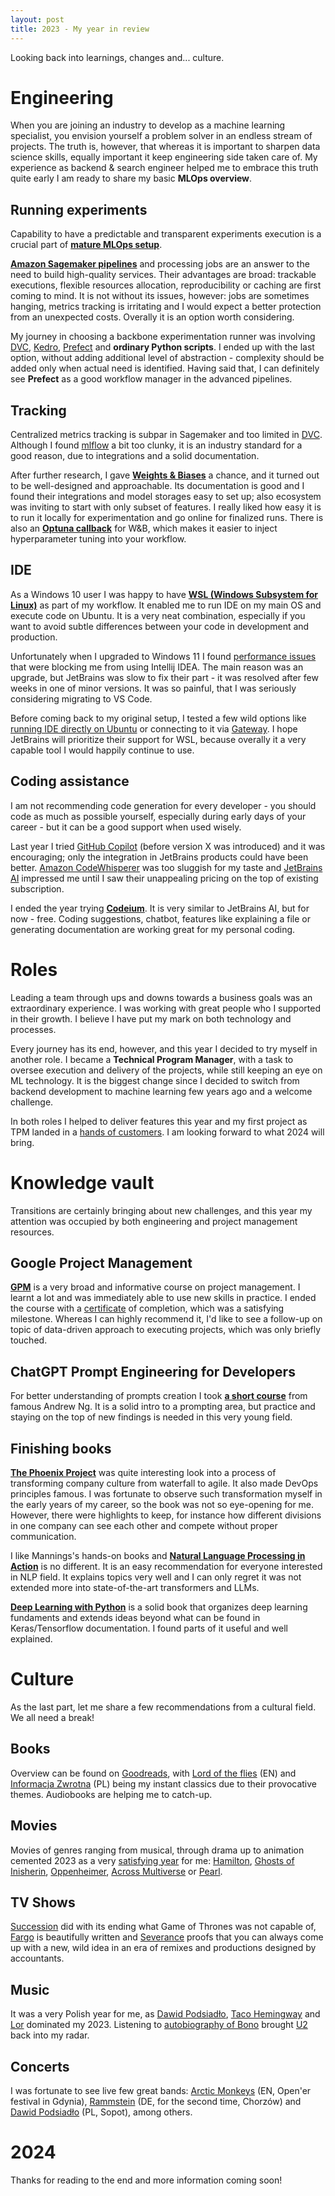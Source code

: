 ```yaml
---
layout: post
title: 2023 - My year in review
---
```


Looking back into learnings, changes and... culture.

<!--excerpt-->

# Engineering
When you are joining an industry to develop as a machine learning specialist, you envision yourself a problem solver in an endless stream of projects. The truth is, however, that whereas it is important to sharpen data science skills, equally important it keep engineering side taken care of. My experience as backend & search engineer helped me to embrace this truth quite early I am ready to share my basic **MLOps overview**.  

## Running experiments
Capability to have a predictable and transparent experiments execution is a crucial part of **[mature MLOps setup](https://cloud.google.com/architecture/mlops-continuous-delivery-and-automation-pipelines-in-machine-learning)**.

**[Amazon Sagemaker pipelines](https://aws.amazon.com/sagemaker/pipelines/)** and processing jobs are an answer to the need to build high-quality services. Their advantages are broad: trackable executions, flexible resources allocation, reproducibility or caching are first coming to mind. It is not without its issues, however: jobs are sometimes hanging, metrics tracking is irritating and I would expect a better protection from an unexpected costs. Overally it is an option worth considering.

My journey in choosing a backbone experimentation runner was involving [DVC](https://dvc.org/doc/start/experiments), [Kedro](https://kedro.org/), [Prefect](https://www.prefect.io/) and **ordinary Python scripts**. I ended up with the last option, without adding additional level of abstraction - complexity should be added only when actual need is identified. Having said that, I can definitely see **Prefect** as a good workflow manager in the advanced pipelines.

## Tracking
Centralized metrics tracking is subpar in Sagemaker and too limited in [DVC](https://dvc.org/doc/start/data-management/metrics-parameters-plots). Although I found [mlflow](https://www.mlflow.org/) a bit too clunky, it is an industry standard for a good reason, due to integrations and a solid documentation.

After further research, I gave **[Weights & Biases](https://wandb.ai/)** a chance, and it turned out to be well-designed and approachable. Its documentation is good and I found their integrations and model storages easy to set up; also ecosystem was inviting to start with only subset of features. I really liked how easy it is to run it locally for experimentation and go online for finalized runs. There is also an **[Optuna callback](https://github.com/nzw0301/optuna-wandb)** for W&B, which makes it easier to inject hyperparameter tuning into your workflow.

## IDE
As a Windows 10 user I was happy to have **[WSL (Windows Subsystem for Linux)](https://learn.microsoft.com/en-us/windows/wsl/about)** as part of my workflow. It enabled me to run IDE on my main OS and execute code on Ubuntu. It is a very neat combination, especially if you want to avoid subtle differences between your code in development and production.

Unfortunately when I upgraded to Windows 11 I found [performance issues](https://twitter.com/MikolajKania/status/1695742269138026533) that were blocking me from using Intellij IDEA. The main reason was an upgrade, but JetBrains was slow to fix their part - it was resolved after few weeks in one of minor versions. It was so painful, that I was seriously considering migrating to VS Code.

Before coming back to my original setup, I tested a few wild options like [running IDE directly on Ubuntu](https://towardsdev.com/the-complete-guide-to-using-wsl-in-jetbrains-ides-dd45d354f5e5) or connecting to it via [Gateway](https://www.jetbrains.com/remote-development/gateway/). I hope JetBrains will prioritize their support for WSL, because overally it a very capable tool I would happily continue to use. 

## Coding assistance
I am not recommending code generation for every developer - you should code as much as possible yourself, especially during early days of your career - but it can be a good support when used wisely.

Last year I tried [GitHub Copilot](https://github.com/features/copilot) (before version X was introduced) and it was encouraging; only the integration in JetBrains products could have been better. [Amazon CodeWhisperer](https://aws.amazon.com/codewhisperer/) was too sluggish for my taste and [JetBrains AI](https://www.jetbrains.com/ai/) impressed me until I saw their unappealing pricing on the top of existing subscription.

I ended the year trying **[Codeium](https://codeium.com/)**. It is very similar to JetBrains AI, but for now - free. Coding suggestions, chatbot, features like explaining a file or generating documentation are working great for my personal coding.

# Roles
Leading a team through ups and downs towards a business goals was an extraordinary experience. I was working with great people who I supported in their growth. I believe I have put my mark on both technology and processes. 

Every journey has its end, however, and this year I decided to try myself in another role. I became a **Technical Program Manager**, with a task to oversee execution and delivery of the projects, while still keeping an eye on ML technology. It is the biggest change since I decided to switch from backend development to machine learning few years ago and a welcome challenge.

In both roles I helped to deliver features this year and my first project as TPM landed in a [hands of customers](https://www.wolterskluwer.com/en/news/wolters-kluwer-integrates-genai-into-its-legal-research-products). I am looking forward to what 2024 will bring.

# Knowledge vault
Transitions are certainly bringing about new challenges, and this year my attention was occupied by both engineering and project management resources.

## Google Project Management
**[GPM](https://www.coursera.org/professional-certificates/google-project-management)** is a very broad and informative course on project management. I learnt a lot and was immediately able to use new skills in practice. I ended the course with a [certificate](https://coursera.org/share/468cd27fe0d809f226516cbd58c7ec6a) of completion, which was a satisfying milestone. Whereas I can highly recommend it, I'd like to see a follow-up on topic of data-driven approach to executing projects, which was only briefly touched.

## ChatGPT Prompt Engineering for Developers
For better understanding of prompts creation I took **[a short course](https://www.deeplearning.ai/short-courses/chatgpt-prompt-engineering-for-developers/)** from famous Andrew Ng. It is a solid intro to a prompting area, but practice and staying on the top of new findings is needed in this very young field.

## Finishing books
**[The Phoenix Project](https://www.oreilly.com/library/view/the-phoenix-project/9781457191350/)** was quite interesting look into a process of transforming company culture from waterfall to agile. It also made DevOps principles famous. I was fortunate to observe such transformation myself in the early years of my career, so the book was not so eye-opening for me. However, there were highlights to keep, for instance how different divisions in one company can see each other and compete without proper communication.

I like Mannings's hands-on books and **[Natural Language Processing in Action](https://www.manning.com/books/natural-language-processing-in-action)** is no different. It is an easy recommendation for everyone interested in NLP field. It explains topics very well and I can only regret it was not extended more into state-of-the-art transformers and LLMs.

**[Deep Learning with Python](https://www.manning.com/books/deep-learning-with-python-second-edition)** is a solid book that organizes deep learning fundaments and extends ideas beyond what can be found in Keras/Tensorflow documentation. I found parts of it useful and well explained.

# Culture
As the last part, let me share a few recommendations from a cultural field. We all need a break! 

## Books
Overview can be found on [Goodreads](https://www.goodreads.com/user/year_in_books/2023/5724806), with [Lord of the flies](https://www.goodreads.com/book/show/7624.Lord_of_the_Flies) (EN) and [Informacja Zwrotna](https://www.goodreads.com/book/show/56469273-informacja-zwrotna) (PL) being my instant classics due to their provocative themes. Audiobooks are helping me to catch-up.

## Movies
Movies of genres ranging from musical, through drama up to animation cemented 2023 as a very [satisfying year](https://www.filmweb.pl/user/MickyThump) for me: [Hamilton](https://www.imdb.com/title/tt8503618/), [Ghosts of Inisherin](https://www.imdb.com/title/tt11813216/), [Oppenheimer](https://www.imdb.com/title/tt15398776/), [Across Multiverse](https://www.imdb.com/title/tt9362722/) or [Pearl](https://www.imdb.com/title/tt18925334/).

## TV Shows
[Succession](https://www.imdb.com/title/tt7660850/) did with its ending what Game of Thrones was not capable of, [Fargo](https://www.imdb.com/title/tt2802850/) is beautifully written and [Severance](https://www.imdb.com/title/tt11280740/) proofs that you can always come up with a new, wild idea in an era of remixes and productions designed by accountants.

## Music
It was a very Polish year for me, as [Dawid Podsiadło](https://open.spotify.com/artist/6EB8VE9f7Ut6NOgviN6gDW), [Taco Hemingway](https://open.spotify.com/artist/7CJgLPEqiIRuneZSolpawQ) and [Lor](https://open.spotify.com/artist/0TwM0vzeyhAMTegVdIq8rx) dominated my 2023. Listening to [autobiography of Bono](https://www.audible.com/pd/Surrender-Audiobook/B09ZK5B962) brought [U2](https://open.spotify.com/artist/51Blml2LZPmy7TTiAg47vQ) back into my radar.

## Concerts
I was fortunate to see live few great bands: [Arctic Monkeys](https://open.spotify.com/artist/7Ln80lUS6He07XvHI8qqHH) (EN, Open'er festival in Gdynia), [Rammstein](https://open.spotify.com/artist/6wWVKhxIU2cEi0K81v7HvP) (DE, for the second time, Chorzów) and [Dawid Podsiadło]((https://open.spotify.com/artist/6EB8VE9f7Ut6NOgviN6gDW)) (PL, Sopot), among others.

# 2024
Thanks for reading to the end and more information coming soon!
